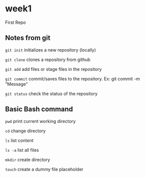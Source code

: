 # week1
First Repo

## Notes from git

`git init` initializes a new repository (locally)

`git clone` clones a repository from github

`git add` add files or stage files in the repository

`git commit` commit/saves files to the repository.  Ex: git commit -m "Message" <FILES>
  
 `git status` check the status of the repository
 
 ## Basic Bash command
 
 `pwd` print current working directory
 
 `cd` change directory
 
 `ls` list content
 
 `ls -a` list all files
 
 `mkdir` create directory
 
 `touch` create a dummy file placeholder
